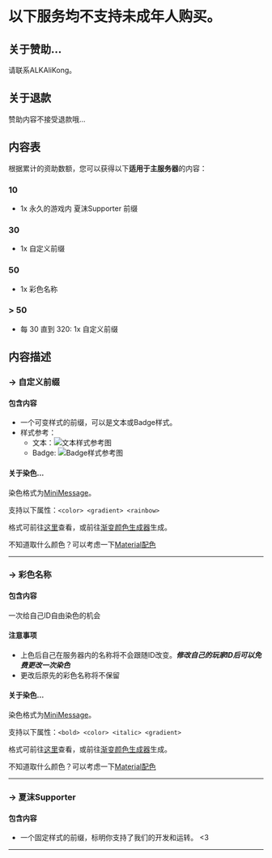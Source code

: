 <h1> <b>以下服务均不支持未成年人购买。</b></h1>

## 关于赞助...
请联系ALKAliKong。

## 关于退款
赞助内容不接受退款哦...

## 内容表

根据累计的资助数额，您可以获得以下**适用于主服务器**的内容：

### 10
- 1x 永久的游戏内 夏沫Supporter 前缀

### 30
- 1x 自定义前缀

### 50
- 1x 彩色名称
<!-- - 15x 自定义地图画 -->

### > 50
- 每 30 直到 320: 1x 自定义前缀
<!-- - 每 5 直到 300: 1x 自定义地图画 -->

## 内容描述

### -> 自定义前缀

#### 包含内容
- 一个可变样式的前缀，可以是文本或Badge样式。
- 样式参考：
    - 文本：![文本样式参考图](/dev/null)
    - Badge: ![Badge样式参考图](/dev/null)

#### 关于染色...
染色格式为[MiniMessage](https://docs.advntr.dev/minimessage/format.html)。

支持以下属性：`<color> <gradient> <rainbow>`

格式可前往[这里](https://docs.advntr.dev/minimessage/format.html)查看，或前往[渐变颜色生成器](https://mcg.tuanzi.ink/?adapter=minimessage-gradient)生成。

不知道取什么颜色？可以考虑一下[Material配色](https://materialui.co/colors)

---

### -> 彩色名称

#### 包含内容
一次给自己ID自由染色的机会

#### 注意事项
- 上色后自己在服务器内的名称将不会跟随ID改变。***修改自己的玩家ID后可以免费更改一次染色***
- 更改后原先的彩色名称将不保留

#### 关于染色...
染色格式为[MiniMessage](https://docs.advntr.dev/minimessage/format.html)。

支持以下属性：`<bold> <color> <italic> <gradient>`

格式可前往[这里](https://docs.advntr.dev/minimessage/format.html)查看，或前往[渐变颜色生成器](https://mcg.tuanzi.ink/?adapter=minimessage-gradient)生成。

不知道取什么颜色？可以考虑一下[Material配色](https://materialui.co/colors)

---

### -> 夏沫Supporter

#### 包含内容
- 一个固定样式的前缀，标明你支持了我们的开发和运转。 <3

---

<!--
### -> 地图画

#### 包含内容
一张可以自定义内容的地图画

#### 注意事项
- 内容不能违反买家和服务器所在地的当地法律法规
- 内容不能包含负面内容（例如侮辱、谩骂和阴阳怪气）
-->
